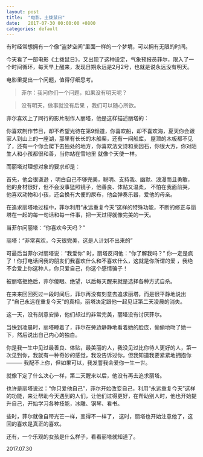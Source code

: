 ```yaml
---
layout: post
title:  "电影，土拨鼠日"
date:   2017-07-30 00:00:00 +0800
categories: default
---
```


有时经常想拥有一个像“盗梦空间”里面一样的一个梦境，可以拥有无限的时间。

今天看了一部电影《土拨鼠日》，又出现了这种设定，气象预报员菲尔，限入了一个时间循环，每天早上醒来，发现日期永远是2月2号，也就是说永远没有明天。

电影里提出一个问题，值得仔细思考。

>菲尔：我问你们一个问题，如果没有明天呢？

>没有明天，做事就没有后果 ，我们可以随心所欲。


 菲尔喜欢上了同行的影片制作人丽塔，他是这样描述丽塔的：

你喜欢制作节目，却不希望光待在第9频道，你喜欢船，却不喜欢海，夏天你会跟家人到山上的一座湖，那里有长长的木船渠，还有一间船库，
屋顶的木板都不见了，还有一个你会爬下去独处的地方，你喜欢法文诗和莱因石，你很大方，你对陌生人和小孩都很和善，当你站在雪地里 就像个天使一样。


 而丽塔对理想对象的要求却是：

首先，他会很谦逊 ，明白自己不够完美，聪明、支持我、幽默、浪漫而且勇敢，他的身材很好，但不会没事猛照镜子，他善良、体贴又温柔，
不怕在我面前哭，他喜欢动物和小孩，还会换有大便的尿布，他会弹奏乐器，爱他的母亲。



在追求丽塔地过程中，菲尔利用“永远重复今天”这样的特殊功能，不断的修正与丽塔在一起的每一句话和每一件事，把一天过得就像完美的一天。

当菲尔问丽塔：“你喜欢今天吗？”

丽塔：“非常喜欢，今天很完美，这是人计划不出来的”


可最后当菲尔对丽塔说：“我爱你” 时，丽塔反问他：“你了解我吗？” 你一定是疯了！你打电话问我的朋友们我喜欢什么和不喜欢什么，这就是你所谓的爱
，我绝不会爱上你这种人，你只爱自己，你这个感情骗子！


被丽塔拒绝后，菲尔傻眼、绝望，以后每天醒来就是选择各种方式自杀。


在来来回回死过一段时间后，菲尔再没有刻意去追求丽塔，而是很平静地说出了“自己永远在重复今天”的真相，丽塔决定跟他一起见证第二天凌晨的消失。

这一天，没有刻意安排，他们却过的非常完美，丽塔没有讨厌菲尔。

当快到凌晨时，丽塔睡着了，菲尔在旁边静静地看着她的脸庞，偷偷地吻了她一下，然后说出自己内心的独白。

你是我一生中见过最善良、体贴，最美丽的人，我没见过比你待人更好的人，第一次见到你，我就有一种奇妙的感觉，我没告诉过你，但我知道我要紧紧地拥抱你 ——— 我配不上你，但如果可以，我发誓我会爱你一生一世。


就像下定了什么决心一样，第二天醒来以后，他没有再去追求丽塔。

也许是丽塔说过：“你只爱他自己”，菲尔开始改变自己，利用“永远重复今天”这样的功能，来让帮助今天遇到的人们，让他们过得更好，在帮助别人时，他也开始提升自己，开始学习各种技能，冰雕、钢琴、看书。

些时，菲尔就像自带光芒一样，变得不一样了， 这时，丽塔也开始注意他了，这回的喜欢是真正的喜欢。

还有，一个乐观的女孩是什么样子，看看丽塔就知道了。


2017.07.30


















